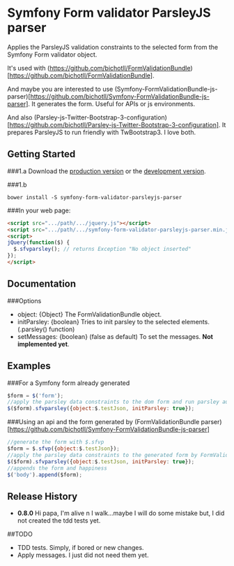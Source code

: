# Symfony Form validator ParsleyJS parser

Applies the ParsleyJS validation constraints to the selected form from the Symfony Form validator object.

It's used with (https://github.com/bichotll/FormValidationBundle)[https://github.com/bichotll/FormValidationBundle].

And maybe you are interested to use (Symfony-FormValidationBundle-js-parser)[https://github.com/bichotll/Symfony-FormValidationBundle-js-parser]. It generates the form. Useful for APIs or js environments.

And also (Parsley-js-Twitter-Bootstrap-3-configuration)[https://github.com/bichotll/Parsley-js-Twitter-Bootstrap-3-configuration]. It prepares ParsleyJS to run friendly with TwBootstrap3. I love both.


## Getting Started

###1.a Download the [production version][min] or the [development version][max].

[min]: https://raw.githubusercontent.com/bichotll/Symfony-FormValidationBundle-ParsleyJS-parser/master/dist/jquery.symfony-form-validator-parsleyjs-parser.js
[max]: https://raw.githubusercontent.com/bichotll/Symfony-FormValidationBundle-ParsleyJS-parser/master/dist/jquery.symfony-form-validator-parsleyjs-parser.min.js

###1.b

```shell
bower install -S symfony-form-validator-parsleyjs-parser
```

###In your web page:

```html
<script src=".../path/.../jquery.js"></script>
<script src=".../path/.../symfony-form-validator-parsleyjs-parser.min.js"></script>
<script>
jQuery(function($) {
  $.sfvparsley(); // returns Exception "No object inserted"
});
</script>
```


## Documentation

###Options

- object: {Object} The FormValidationBundle object.
- initParsley: {boolean} Tries to init parsley to the selected elements. (.parsley() function)
- setMessages: {boolean} (false as default) To set the messages. **Not implemented yet**.


## Examples

###For a Symfony form already generated
```js
$form = $('form');
//apply the parsley data constraints to the dom form and run parsley automatically
$($form).sfvparsley({object:$.testJson, initParsley: true});
```

###Using an api and the form generated by (FormValidationBundle parser)[https://github.com/bichotll/Symfony-FormValidationBundle-js-parser]

```js
//generate the form with $.sfvp
$form = $.sfvp({object:$.testJson});
//apply the parsley data constraints to the generated form by FormValidationBundle parser and run parsley automatically
$($form).sfvparsley({object:$.testJson, initParsley: true});
//appends the form and happiness
$('body').append($form);
```


## Release History
 - **0.8.0** Hi papa, I'm alive n I walk...maybe I will do some mistake but, I did not created the tdd tests yet.


##TODO
- TDD tests. Simply, if bored or new changes.
- Apply messages. I just did not need them yet.